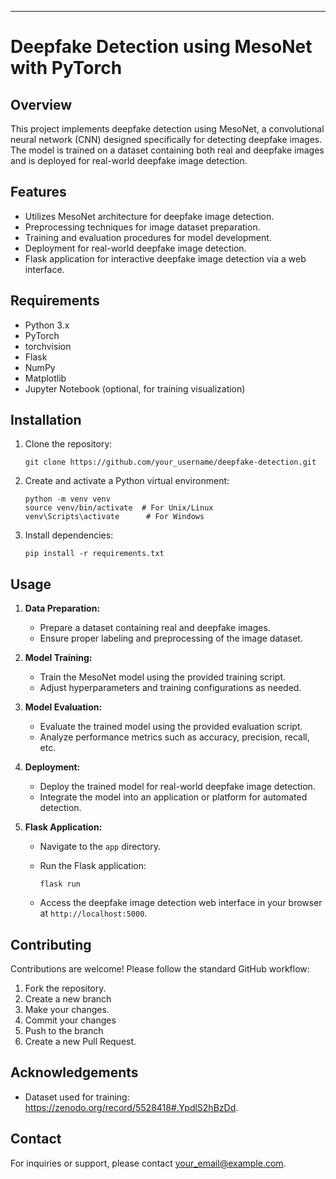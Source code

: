 

---

# Deepfake Detection using MesoNet with PyTorch

## Overview

This project implements deepfake detection using MesoNet, a convolutional neural network (CNN) designed specifically for detecting deepfake images. The model is trained on a dataset containing both real and deepfake images and is deployed for real-world deepfake image detection.

## Features

- Utilizes MesoNet architecture for deepfake image detection.
- Preprocessing techniques for image dataset preparation.
- Training and evaluation procedures for model development.
- Deployment for real-world deepfake image detection.
- Flask application for interactive deepfake image detection via a web interface.

## Requirements

- Python 3.x
- PyTorch
- torchvision
- Flask
- NumPy
- Matplotlib
- Jupyter Notebook (optional, for training visualization)

## Installation

1. Clone the repository:

   ```
   git clone https://github.com/your_username/deepfake-detection.git
   ```

2. Create and activate a Python virtual environment:

   ```
   python -m venv venv
   source venv/bin/activate  # For Unix/Linux
   venv\Scripts\activate      # For Windows
   ```

3. Install dependencies:

   ```
   pip install -r requirements.txt
   ```

## Usage

1. **Data Preparation:**

   - Prepare a dataset containing real and deepfake images.
   - Ensure proper labeling and preprocessing of the image dataset.

2. **Model Training:**

   - Train the MesoNet model using the provided training script.
   - Adjust hyperparameters and training configurations as needed.

3. **Model Evaluation:**

   - Evaluate the trained model using the provided evaluation script.
   - Analyze performance metrics such as accuracy, precision, recall, etc.

4. **Deployment:**

   - Deploy the trained model for real-world deepfake image detection.
   - Integrate the model into an application or platform for automated detection.

5. **Flask Application:**

   - Navigate to the `app` directory.
   - Run the Flask application:

     ```
     flask run
     ```

   - Access the deepfake image detection web interface in your browser at `http://localhost:5000`.

## Contributing

Contributions are welcome! Please follow the standard GitHub workflow:

1. Fork the repository.
2. Create a new branch 
3. Make your changes.
4. Commit your changes 
5. Push to the branch 
6. Create a new Pull Request.


## Acknowledgements

- Dataset used for training: https://zenodo.org/record/5528418#.YpdlS2hBzDd.

## Contact

For inquiries or support, please contact [your_email@example.com](mailto:saikrishnareddymule200@gmail.com).

